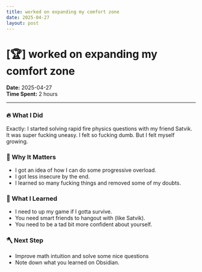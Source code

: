```yaml
---
title: worked on expanding my comfort zone
date: 2025-04-27
layout: post
---
```

# [🏆]  worked on expanding my comfort zone

**Date:** 2025-04-27  
**Time Spent:** 2 hours 

---

### 🔥 What I Did
Exactly: I started solving rapid fire physics questions with my friend Satvik. It was super fucking uneasy. I felt so fucking dumb. But I felt myself growing.

### 🎯 Why It Matters
- I got an idea of how I can do some progressive overload.
- I got less insecure by the end. 
- I learned so many fucking things and removed some of my doubts.

### 🧠 What I Learned
- I need to up my game if I gotta survive.
- You need smart friends to hangout with (like Satvik).
- You need to be a tad bit more confident about yourself.

### 🪓 Next Step
- Improve math intuition and solve some nice questions
- Note down what you learned on Obsidian.
